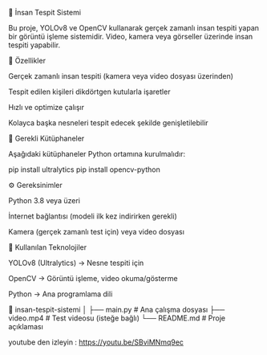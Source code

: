 🧠 İnsan Tespit Sistemi

Bu proje, YOLOv8 ve OpenCV kullanarak gerçek zamanlı insan tespiti yapan bir görüntü işleme sistemidir.
Video, kamera veya görseller üzerinde insan tespiti yapabilir.

🚀 Özellikler

Gerçek zamanlı insan tespiti (kamera veya video dosyası üzerinden)

Tespit edilen kişileri dikdörtgen kutularla işaretler

Hızlı ve optimize çalışır

Kolayca başka nesneleri tespit edecek şekilde genişletilebilir

🧩 Gerekli Kütüphaneler

Aşağıdaki kütüphaneler Python ortamına kurulmalıdır:

pip install ultralytics
pip install opencv-python


⚙️ Gereksinimler

Python 3.8 veya üzeri

İnternet bağlantısı (modeli ilk kez indirirken gerekli)

Kamera (gerçek zamanlı test için) veya video dosyası

🧠 Kullanılan Teknolojiler

YOLOv8 (Ultralytics) → Nesne tespiti için

OpenCV → Görüntü işleme, video okuma/gösterme

Python → Ana programlama dili

📁 insan-tespit-sistemi
│
├── main.py               # Ana çalışma dosyası
├── video.mp4             # Test videosu (isteğe bağlı)
└── README.md             # Proje açıklaması

youtube den izleyin :  https://youtu.be/SBviMNmq9ec
